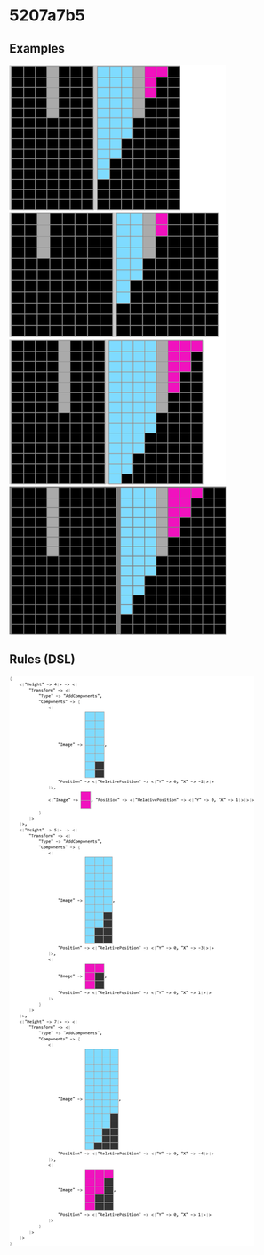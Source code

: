 # 5207a7b5

## Examples

![ARC examples for 5207a7b5](examples.png?raw=true)

## Rules (DSL)

![DSL rules for 5207a7b5](rules.png?raw=true)

